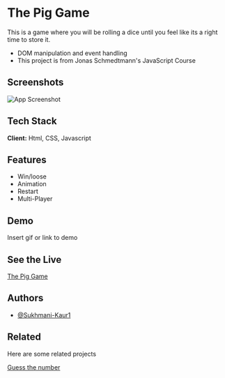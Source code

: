 
# The Pig Game

This is a game where you will be rolling a dice until you feel like its a right time to store it.
* DOM manipulation and event handling
* This project is from Jonas Schmedtmann's JavaScript Course 

## Screenshots

![App Screenshot](https://shots.codepen.io/natasha016/pen/MWjbWaQ-800.jpg?version=1607616187)


## Tech Stack

**Client:** Html, CSS, Javascript


## Features

- Win/loose
- Animation
- Restart
- Multi-Player


## Demo

Insert gif or link to demo


## See the Live

[The Pig Game](https://merry-tanuki-592bf5.netlify.app/)

## Authors

- [@Sukhmani-Kaur1](https://github.com/Sukhmani-Kaur1)

## Related

Here are some related projects

[Guess the number](https://github.com/Sukhmani-Kaur1/guessThenum)
